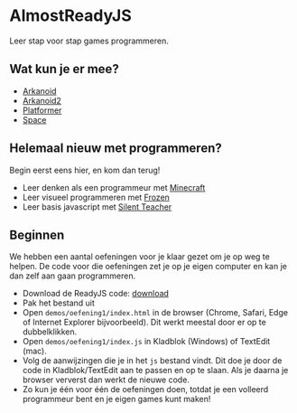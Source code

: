 # AlmostReadyJS

Leer stap voor stap games programmeren.

## Wat kun je er mee?

- [Arkanoid](demos/arkanoid/arkanoid.html)
- [Arkanoid2](demos/arkanoid2/arkanoid2.html)
- [Platformer](demos/platformer/platformer.html)
- [Space](demos/space/space.html)

## Helemaal nieuw met programmeren?

Begin eerst eens hier, en kom dan terug!

- Leer denken als een programmeur met [Minecraft](https://studio.code.org/s/hero/stage/1/puzzle/1)
- Leer visueel programmeren met [Frozen](https://studio.code.org/s/frozen/stage/1/puzzle/1)
- Leer basis javascript met [Silent Teacher](http://silentteacher.toxicode.fr/hourofcode)

## Beginnen

We hebben een aantal oefeningen voor je klaar gezet om je op weg te helpen.
De code voor die oefeningen zet je op je eigen computer en kan je dan zelf aan gaan programmeren.

- Download de ReadyJS code: [download](https://github.com/Q42/almostreadyjs/archive/master.zip)
- Pak het bestand uit
- Open `demos/oefening1/index.html` in de browser (Chrome, Safari, Edge of Internet Explorer bijvoorbeeld). Dit werkt meestal door er op te dubbelklikken.
- Open `demos/oefening1/index.js` in Kladblok (Windows) of TextEdit (mac).
- Volg de aanwijzingen die je in het `js` bestand vindt. Dit doe je door de code in Kladblok/TextEdit aan te passen en op te slaan. Als je daarna je browser ververst dan werkt de nieuwe code.
- Zo kun je één voor één de oefeningen doen, totdat je een volleerd programmeur bent en je eigen games kunt maken!
